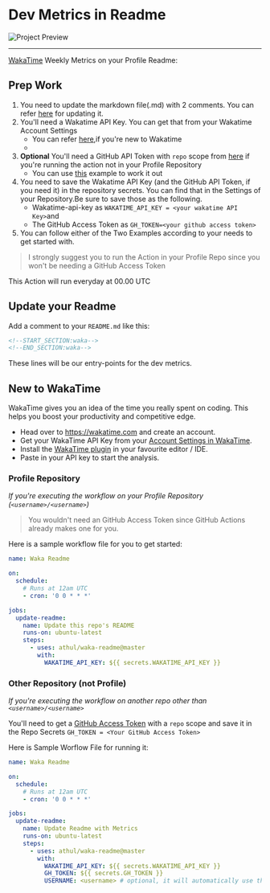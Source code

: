 # Dev Metrics in Readme
![Project Preview](https://user-images.githubusercontent.com/8397274/87243943-e6b45c00-c457-11ea-94c9-2aa0bf241be8.png)

----

[WakaTime](https://wakatime.com) Weekly Metrics on your Profile Readme: 

## Prep Work
1. You need to update the markdown file(.md) with 2 comments. You can refer [here](#update-your-readme) for updating it.
2. You'll need a Wakatime API Key. You can get that from your Wakatime Account Settings
    - You can refer [here](#new-to-wakatime),if you're new to Wakatime
    - 
3. **Optional** You'll need a GitHub API Token with `repo` scope from [here](https://github.com/settings/tokens) if you're running the action not in your Profile Repository
    - You can use [this](#other-repository-not-profile) example to work it out
4. You need to save the Wakatime API Key (and the GitHub API Token, if you need it) in the repository secrets. You can find that in the Settings of your Repository.Be sure to save those as the following.
    - Wakatime-api-key as `WAKATIME_API_KEY = <your wakatime API Key>`and
    - The GitHub Access Token as `GH_TOKEN=<your github access token>`
5. You can follow either of the Two Examples according to your needs to get started with. 
> I strongly suggest you to run the Action in your Profile Repo since you won't be needing a GitHub Access Token

This Action will run everyday at 00.00 UTC

## Update your Readme

Add a comment to your `README.md` like this:

```md
<!--START_SECTION:waka-->
<!--END_SECTION:waka-->
```

These lines will be our entry-points for the dev metrics.

## New to WakaTime

WakaTime gives you an idea of the time you really spent on coding. This helps you boost your productivity and competitive edge.

- Head over to https://wakatime.com and create an account.
- Get your WakaTime API Key from your [Account Settings in WakaTime](https://wakatime.com/settings/account).
- Install the [WakaTime plugin](https://wakatime.com/plugins) in your favourite editor / IDE.
- Paste in your API key to start the analysis.

### Profile Repository

*If you're executing the workflow on your Profile Repository (`<username>/<username>`)*

> You wouldn't need an GitHub Access Token since GitHub Actions already makes one for you.

Here is a sample workflow file for you to get started:

```yml
name: Waka Readme

on:
  schedule:
    # Runs at 12am UTC
    - cron: '0 0 * * *'

jobs:
  update-readme:
    name: Update this repo's README
    runs-on: ubuntu-latest
    steps:
      - uses: athul/waka-readme@master
        with:
          WAKATIME_API_KEY: ${{ secrets.WAKATIME_API_KEY }}
```

### Other Repository (not Profile)

*If you're executing the workflow on another repo other than `<username>/<username>`*

You'll need to get a [GitHub Access Token](https://docs.github.com/en/actions/configuring-and-managing-workflows/authenticating-with-the-github_token) with a `repo` scope and save it in the Repo Secrets `GH_TOKEN = <Your GitHub Access Token>`

Here is Sample Worflow File for running it:

```yml
name: Waka Readme

on:
  schedule:
    # Runs at 12am UTC
    - cron: '0 0 * * *'

jobs:
  update-readme:
    name: Update Readme with Metrics
    runs-on: ubuntu-latest
    steps:
      - uses: athul/waka-readme@master
        with:
          WAKATIME_API_KEY: ${{ secrets.WAKATIME_API_KEY }}
          GH_TOKEN: ${{ secrets.GH_TOKEN }}
          USERNAME: <username> # optional, it will automatically use the username of the owner of the repository who's executing the workflow.
```
